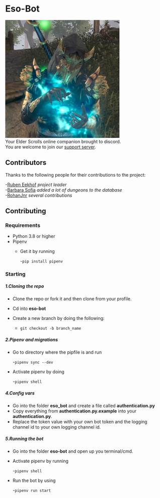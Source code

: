 # Eso-Bot
![Bot Icon](https://raw.githubusercontent.com/RubenJ01/eso-bot/master/eso_bot/media/bot_icon.png) \
Your Elder Scrolls online companion brought to discord. \
You are welcome to join our [support server](https://discord.gg/5xvAHhU).

## Contributors
Thanks to the following people for their contributions to the project:

-[Ruben Eekhof](https://github.com/RubenJ01) *project leader* \
-[Barbara Sofia](https://github.com/BarbaraSofia) *added a lot of dungeons to the database* \
-[RohanJnr](https://github.com/RohanJnr) *several contributions*

## Contributing
### Requirements
- Python 3.8 or higher
- Pipenv 
  - Get it by running
  
    -`pip install pipenv`

### Starting
##### 1.Cloning the repo
- Clone the repo or fork it and then clone from your profile.
- Cd into **eso-bot**
- Create a new branch by doing the following:

  - `git checkout -b branch_name`
##### 2.Pipenv and migrations
- Go to directory where the pipfile is and run 

  -`pipenv sync --dev`
- Activate pipenv by doing 

  -`pipenv shell`
  
##### 4.Config vars
- Go into the folder **eso_bot** and create a file called **authentication.py**
- Copy everything from **authentication.py.example** into your **authentication.py**.
- Replace the token value with your own bot token and the logging channel id to your own logging channel id.
  
##### 5.Running the bot
- Go into the folder **eso-bot** and open up you terminal/cmd.
- Activate pipenv by running

  -`pipenv shell`
- Run the bot by using

  -`pipenv run start`
